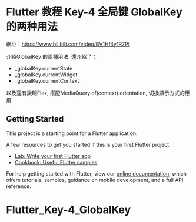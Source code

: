 # Flutter 教程 Key-4 全局键 GlobalKey 的两种用法

網址：https://www.bilibili.com/video/BV1Hf4y1R7Pf

介紹GlobalKey 的兩種用法.
還介紹了：
- _globalKey.currentState
- _globalKey.currentWidget
- _globalKey.currentContext

以及還有說明Flex, 搭配MediaQuery.of(context).orientation, 切換顯示方式的應用.

## Getting Started

This project is a starting point for a Flutter application.

A few resources to get you started if this is your first Flutter project:

- [Lab: Write your first Flutter app](https://flutter.dev/docs/get-started/codelab)
- [Cookbook: Useful Flutter samples](https://flutter.dev/docs/cookbook)

For help getting started with Flutter, view our
[online documentation](https://flutter.dev/docs), which offers tutorials,
samples, guidance on mobile development, and a full API reference.
# Flutter_Key-4_GlobalKey
